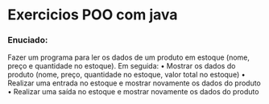 # Exercicios POO com java

### Enuciado:

Fazer um programa para ler os dados de um produto em estoque (nome, preço e
quantidade no estoque). Em seguida:
• Mostrar os dados do produto (nome, preço, quantidade no estoque, valor total no
estoque)
• Realizar uma entrada no estoque e mostrar novamente os dados do produto
• Realizar uma saída no estoque e mostrar novamente os dados do produto

